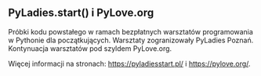 PyLadies.start() i PyLove.org
----------------

Próbki kodu powstałego w ramach bezpłatnych warsztatów programowania w Pythonie dla początkujących.
Warsztaty zogranizowały PyLadies Poznań. Kontynuacja warsztatów pod szyldem PyLove.org.

Więcej informacji na stronach: https://pyladiesstart.pl/ i https://pylove.org/.